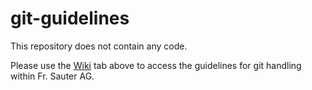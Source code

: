 git-guidelines
==============

This repository does not contain any code.

Please use the [Wiki](https://github.com/sauter-hq/git-guidelines/wiki) tab above to access the guidelines for git handling within Fr. Sauter AG.
